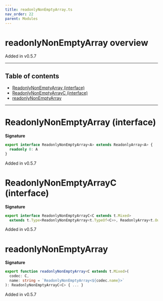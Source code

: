 ```yaml
---
title: readonlyNonEmptyArray.ts
nav_order: 22
parent: Modules
---
```


# readonlyNonEmptyArray overview

Added in v0.5.7

---

<h2 class="text-delta">Table of contents</h2>

- [ReadonlyNonEmptyArray (interface)](#readonlynonemptyarray-interface)
- [ReadonlyNonEmptyArrayC (interface)](#readonlynonemptyarrayc-interface)
- [readonlyNonEmptyArray](#readonlynonemptyarray)

---

# ReadonlyNonEmptyArray (interface)

**Signature**

```ts
export interface ReadonlyNonEmptyArray<A> extends ReadonlyArray<A> {
  readonly 0: A
}
```

Added in v0.5.7

# ReadonlyNonEmptyArrayC (interface)

**Signature**

```ts
export interface ReadonlyNonEmptyArrayC<C extends t.Mixed>
  extends t.Type<ReadonlyNonEmptyArray<t.TypeOf<C>>, ReadonlyArray<t.OutputOf<C>>, unknown> {}
```

Added in v0.5.7

# readonlyNonEmptyArray

**Signature**

```ts
export function readonlyNonEmptyArray<C extends t.Mixed>(
  codec: C,
  name: string = `ReadonlyNonEmptyArray<${codec.name}>`
): ReadonlyNonEmptyArrayC<C> { ... }
```

Added in v0.5.7
